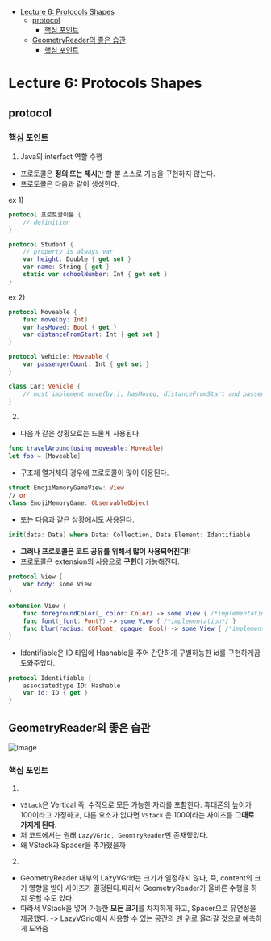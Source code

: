 - [Lecture 6: Protocols Shapes](#lecture-6--protocols-shapes)
  * [protocol](#protocol)
    + [핵심 포인트](#------)
  * [GeometryReader의 좋은 습관](#geometryreader-------)
    + [핵심 포인트](#-------1)
    
# Lecture 6: Protocols Shapes
## protocol
### 핵심 포인트
1. Java의 interfact 역할 수행
- 프로토콜은 **정의 또는 제시**만 할 뿐 스스로 기능을 구현하지 않는다.
- 프로토콜은 다음과 같이 생성한다.

ex 1)
```swift
protocol 프로토콜이름 {
    // definition
}
```
```swift
protocol Student {
    // property is always var
    var height: Double { get set }
    var name: String { get }
    static var schoolNumber: Int { get set }
}
```

ex 2)
```swift
protocol Moveable {
    func move(by: Int)
    var hasMoved: Bool { get }
    var distanceFromStart: Int { get set }
}

protocol Vehicle: Moveable {
    var passengerCount: Int { get set }
}

class Car: Vehicle {
    // must implement move(by:), hasMoved, distanceFromStart and passengerCount
}
```

2. 
- 다음과 같은 상황으로는 드물게 사용된다.
```swift
func travelAround(using moveable: Moveable)
let foo = [Moveable]
```

- 구조체 열거체의 경우에 프로토콜이 많이 이용된다.
```swift
struct EmojiMemoryGameView: View
// or
class EmojiMemoryGame: ObservableObject
```

- 또는 다음과 같은 상황에서도 사용된다.
```swift
init(data: Data) where Data: Collection, Data.Element: Identifiable
```

- **그러나 프로토콜은 코드 공유를 위해서 많이 사용되어진다!!**
- 프로토콜은 extension의 사용으로 **구현**이 가능해진다.
```swift
protocol View {
    var body: some View
}

extension View {
    func foregroundColor(_ color: Color) -> some View { /*implementation*/ }
    func font(_font: Font?) -> some View { /*implementation*/ }
    func blur(radius: CGFloat, opaque: Bool) -> some View { /*implementation*/ }
}
```

- Identifiable은 ID 타입에 Hashable을 주어 간단하게 구별하능한 id를 구현하게끔 도와주었다.
```swift
protocol Identifiable {
    associatedtype ID: Hashable
    var id: ID { get }
}
```

## GeometryReader의 좋은 습관
![image](https://user-images.githubusercontent.com/68142821/175329173-78ada0ed-19c0-46e8-8a5d-dd609da14c08.png)

### 핵심 포인트
1. 
- `VStack`은 Vertical 즉, 수직으로 모든 가능한 자리를 포함한다. 휴대폰의 높이가 100이라고 가정하고, 다른 요소가 없다면 `VStack` 은 100이라는 사이즈를 **그대로 가지게 된다.**
- 저 코드에서는 원래 `LazyVGrid, GeomtryReader`만 존재했었다.
- 왜 VStack과 Spacer을 추가했을까

2. 
- GeometryReader 내부의 LazyVGrid는 크기가 일정하지 않다, 즉, content의 크기 영향을 받아 사이즈가 결정된다.따라서 GeometryReader가 올바른 수행을 하지 못할 수도 있다.
- 따라서 VStack을 넣어 가능한 **모든 크기**를 차지하게 하고, Spacer으로 유연성을 제공했다. -> LazyVGrid에서 사용할 수 있는 공간의 맨 위로 올라갈 것으로 예측하게 도와줌
